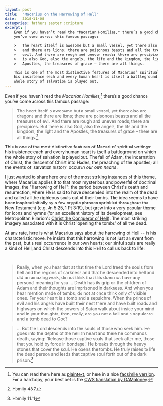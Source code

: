 ```yaml
---
layout: post
title:  "Macarius on the Harrowing of Hell"
date:   2018-11-08
categories: fathers easter scripture
excerpt: |
    Even if you haven’t read the *Macarian Homilies,* there’s a good chance
    you’ve come across this famous passage:

    >   The heart itself is awesome but a small vessel, yet there also are dragons
    >   and there are lions; there are poisonous beasts and all the treasures of
    >   evil. And there are rough and uneven roads; there are precipices. But there
    >   is also God, also the angels, the life and the kingdom, the light and the
    >   Apostles, the treasures of grace – there are all things.

    This is one of the most distinctive features of Macarius’ spiritual writings:
    his insistence each and every human heart is itself a battleground on which the
    whole story of salvation is played out.
---
```


Even if you haven’t read the *Macarian Homilies,*[^1] there’s a good chance
you’ve come across this famous passage:

>   The heart itself is awesome but a small vessel, yet there also are dragons
>   and there are lions; there are poisonous beasts and all the treasures of
>   evil. And there are rough and uneven roads; there are precipices. But there
>   is also God, also the angels, the life and the kingdom, the light and the
>   Apostles, the treasures of grace – there are all things.[^2]

This is one of the most distinctive features of Macarius’ spiritual writings:
his insistence each and every human heart is itself a battleground on which the
whole story of salvation is played out.<!--excerpt--> The fall of Adam, the incarnation of
Christ, the descent of Christ into Hades, the preaching of the apostles; all the
events of 'salvation history’ occur *in our own hearts*.

I just wanted to share here one of the most striking instances of this theme,
where Macarius applies it to that most mysterious and powerful of doctrinal
images, the "Harrowing of Hell": the period between Christ's death and
resurrection, where He is said to have descended into the realm of the dead and
called all the righteous souls out of their tombs. The idea seems to have been
inspired initially by a few cryptic phrases sprinkled throughout the New
Testament (e.g. Jn 5:25, 1 Pt 3:19), but grew into a very popular theme for
icons and hymns (for an excellent history of its development, see Metropolitan
Hilarion's [Christ the Conqueror of
Hell](https://www.amazon.com/Christ-Conqueror-Hell-Orthodox-Perspective/dp/08814106)).
The most striking imagery associated with it is Christ 'opening the tombs' of
all the dead.

At any rate, here is what Macarius says about the harrowing of Hell -- in his
characteristic move, he insists that this harrowing is not just an event from
the past, but a real occurrence in our own hearts; our sinful souls are really a
kind of Hell, and Christ descends into this Hell to call us back to life:

 

>   Really, when you hear that at that time the Lord freed the souls from hell
>   and the regions of darkness and that he descended into hell and did an
>   amazing work, do not think that this does not have any personal meaning for
>   you ... Death has its grip on the children of Adam and their thoughts are
>   imprisoned in darkness. And when you hear mention made of tombs, do not at
>   once think only of visible ones. For your heart is a tomb and a sepulchre.
>   When the prince of evil and his angels have built their nest there and have
>   built roads and highways on which the powers of Satan walk about inside your
>   mind and in your thoughts, then, really, are you not a hell and a sepulchre
>   and a tomb dead to God?

>   ... But the Lord descends into the souls of those who seek him. He goes into
>   the depths of the hellish heart and there he commands death, saying:
>   'Release those captive souls that seek after me, those that you hold by
>   force in bondage.' He breaks through the heavy stones that cover the soul.
>   He opens the tombs. He truly raises to life the dead person and leads that
>   captive soul forth out of the dark prison.[^3]

[^1]: You can read them here as [plaintext](https://www.ecatholic2000.com/macarius/untitled-55.shtml), or here in a nice [facsimile version](https://archive.org/details/fiftyspiritualho00pseuuoft/page/n3). For a hardcopy, your best bet is the [CWS translation by GAMaloney](https://www.bookdepository.com/Pseudo-Macarius/9780809133123).
[^2]: Homily 43.7
[^3]: Homily 11.11
